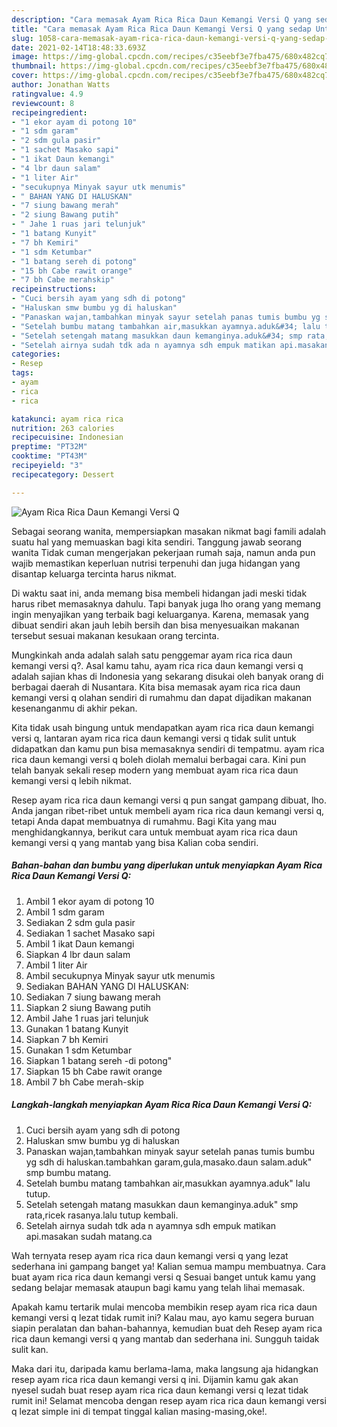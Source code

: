 ```yaml
---
description: "Cara memasak Ayam Rica Rica Daun Kemangi Versi Q yang sedap Untuk Jualan"
title: "Cara memasak Ayam Rica Rica Daun Kemangi Versi Q yang sedap Untuk Jualan"
slug: 1058-cara-memasak-ayam-rica-rica-daun-kemangi-versi-q-yang-sedap-untuk-jualan
date: 2021-02-14T18:48:33.693Z
image: https://img-global.cpcdn.com/recipes/c35eebf3e7fba475/680x482cq70/ayam-rica-rica-daun-kemangi-versi-q-foto-resep-utama.jpg
thumbnail: https://img-global.cpcdn.com/recipes/c35eebf3e7fba475/680x482cq70/ayam-rica-rica-daun-kemangi-versi-q-foto-resep-utama.jpg
cover: https://img-global.cpcdn.com/recipes/c35eebf3e7fba475/680x482cq70/ayam-rica-rica-daun-kemangi-versi-q-foto-resep-utama.jpg
author: Jonathan Watts
ratingvalue: 4.9
reviewcount: 8
recipeingredient:
- "1 ekor ayam di potong 10"
- "1 sdm garam"
- "2 sdm gula pasir"
- "1 sachet Masako sapi"
- "1 ikat Daun kemangi"
- "4 lbr daun salam"
- "1 liter Air"
- "secukupnya Minyak sayur utk menumis"
- " BAHAN YANG DI HALUSKAN"
- "7 siung bawang merah"
- "2 siung Bawang putih"
- " Jahe 1 ruas jari telunjuk"
- "1 batang Kunyit"
- "7 bh Kemiri"
- "1 sdm Ketumbar"
- "1 batang sereh di potong"
- "15 bh Cabe rawit orange"
- "7 bh Cabe merahskip"
recipeinstructions:
- "Cuci bersih ayam yang sdh di potong"
- "Haluskan smw bumbu yg di haluskan"
- "Panaskan wajan,tambahkan minyak sayur setelah panas tumis bumbu yg sdh di haluskan.tambahkan garam,gula,masako.daun salam.aduk&#34; smp bumbu matang."
- "Setelah bumbu matang tambahkan air,masukkan ayamnya.aduk&#34; lalu tutup."
- "Setelah setengah matang masukkan daun kemanginya.aduk&#34; smp rata,ricek rasanya.lalu tutup kembali."
- "Setelah airnya sudah tdk ada n ayamnya sdh empuk matikan api.masakan sudah matang.ca"
categories:
- Resep
tags:
- ayam
- rica
- rica

katakunci: ayam rica rica 
nutrition: 263 calories
recipecuisine: Indonesian
preptime: "PT32M"
cooktime: "PT43M"
recipeyield: "3"
recipecategory: Dessert

---
```



![Ayam Rica Rica Daun Kemangi Versi Q](https://img-global.cpcdn.com/recipes/c35eebf3e7fba475/680x482cq70/ayam-rica-rica-daun-kemangi-versi-q-foto-resep-utama.jpg)

Sebagai seorang wanita, mempersiapkan masakan nikmat bagi famili adalah suatu hal yang memuaskan bagi kita sendiri. Tanggung jawab seorang  wanita Tidak cuman mengerjakan pekerjaan rumah saja, namun anda pun wajib memastikan keperluan nutrisi terpenuhi dan juga hidangan yang disantap keluarga tercinta harus nikmat.

Di waktu  saat ini, anda memang bisa membeli hidangan jadi meski tidak harus ribet memasaknya dahulu. Tapi banyak juga lho orang yang memang ingin menyajikan yang terbaik bagi keluarganya. Karena, memasak yang dibuat sendiri akan jauh lebih bersih dan bisa menyesuaikan makanan tersebut sesuai makanan kesukaan orang tercinta. 



Mungkinkah anda adalah salah satu penggemar ayam rica rica daun kemangi versi q?. Asal kamu tahu, ayam rica rica daun kemangi versi q adalah sajian khas di Indonesia yang sekarang disukai oleh banyak orang di berbagai daerah di Nusantara. Kita bisa memasak ayam rica rica daun kemangi versi q olahan sendiri di rumahmu dan dapat dijadikan makanan kesenanganmu di akhir pekan.

Kita tidak usah bingung untuk mendapatkan ayam rica rica daun kemangi versi q, lantaran ayam rica rica daun kemangi versi q tidak sulit untuk didapatkan dan kamu pun bisa memasaknya sendiri di tempatmu. ayam rica rica daun kemangi versi q boleh diolah memalui berbagai cara. Kini pun telah banyak sekali resep modern yang membuat ayam rica rica daun kemangi versi q lebih nikmat.

Resep ayam rica rica daun kemangi versi q pun sangat gampang dibuat, lho. Anda jangan ribet-ribet untuk membeli ayam rica rica daun kemangi versi q, tetapi Anda dapat membuatnya di rumahmu. Bagi Kita yang mau menghidangkannya, berikut cara untuk membuat ayam rica rica daun kemangi versi q yang mantab yang bisa Kalian coba sendiri.

<!--inarticleads1-->

##### Bahan-bahan dan bumbu yang diperlukan untuk menyiapkan Ayam Rica Rica Daun Kemangi Versi Q:

1. Ambil 1 ekor ayam di potong 10
1. Ambil 1 sdm garam
1. Sediakan 2 sdm gula pasir
1. Sediakan 1 sachet Masako sapi
1. Ambil 1 ikat Daun kemangi
1. Siapkan 4 lbr daun salam
1. Ambil 1 liter Air
1. Ambil secukupnya Minyak sayur utk menumis
1. Sediakan  BAHAN YANG DI HALUSKAN:
1. Sediakan 7 siung bawang merah
1. Siapkan 2 siung Bawang putih
1. Ambil  Jahe 1 ruas jari telunjuk
1. Gunakan 1 batang Kunyit
1. Siapkan 7 bh Kemiri
1. Gunakan 1 sdm Ketumbar
1. Siapkan 1 batang sereh -di potong&#34;
1. Siapkan 15 bh Cabe rawit orange
1. Ambil 7 bh Cabe merah-skip




<!--inarticleads2-->

##### Langkah-langkah menyiapkan Ayam Rica Rica Daun Kemangi Versi Q:

1. Cuci bersih ayam yang sdh di potong
1. Haluskan smw bumbu yg di haluskan
1. Panaskan wajan,tambahkan minyak sayur setelah panas tumis bumbu yg sdh di haluskan.tambahkan garam,gula,masako.daun salam.aduk&#34; smp bumbu matang.
1. Setelah bumbu matang tambahkan air,masukkan ayamnya.aduk&#34; lalu tutup.
1. Setelah setengah matang masukkan daun kemanginya.aduk&#34; smp rata,ricek rasanya.lalu tutup kembali.
1. Setelah airnya sudah tdk ada n ayamnya sdh empuk matikan api.masakan sudah matang.ca




Wah ternyata resep ayam rica rica daun kemangi versi q yang lezat sederhana ini gampang banget ya! Kalian semua mampu membuatnya. Cara buat ayam rica rica daun kemangi versi q Sesuai banget untuk kamu yang sedang belajar memasak ataupun bagi kamu yang telah lihai memasak.

Apakah kamu tertarik mulai mencoba membikin resep ayam rica rica daun kemangi versi q lezat tidak rumit ini? Kalau mau, ayo kamu segera buruan siapin peralatan dan bahan-bahannya, kemudian buat deh Resep ayam rica rica daun kemangi versi q yang mantab dan sederhana ini. Sungguh taidak sulit kan. 

Maka dari itu, daripada kamu berlama-lama, maka langsung aja hidangkan resep ayam rica rica daun kemangi versi q ini. Dijamin kamu gak akan nyesel sudah buat resep ayam rica rica daun kemangi versi q lezat tidak rumit ini! Selamat mencoba dengan resep ayam rica rica daun kemangi versi q lezat simple ini di tempat tinggal kalian masing-masing,oke!.

